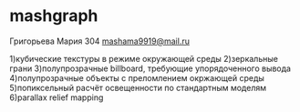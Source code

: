 # mashgraph
Григорьева Мария 304 
mashama9919@mail.ru

1)кубические текстуры в режиме окружающей среды 
2)зеркальные грани
3)полупрозрачные billboard, требующие упорядоченного вывода 
4)полупрозрачные объекты с преломлением окржающей среды 
5)попиксельный расчёт освещенности по стандартным моделям
6)parallax relief mapping
